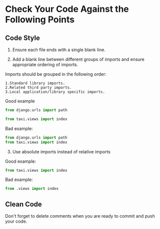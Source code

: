 # Check Your Code Against the Following Points

## Code Style

1. Ensure each file ends with a single blank line.

2. Add a blank line between different groups of imports and ensure appropriate ordering of imports.
    
 Imports should be grouped in the following order:

    1.Standard library imports.
    2.Related third party imports.
    3.Local application/library specific imports.

Good example

```python
from django.urls import path

from taxi.views import index
```

Bad example:

```python
from django.urls import path
from taxi.views import index
```
3. Use absolute imports instead of relative imports 
  
Good example:


```python
from taxi.views import index
```

Bad example:

```python
from .views import index
```
## Clean Code
 Don't forget to delete comments when you are ready to commit and push your code.
